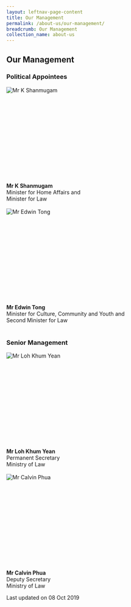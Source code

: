 ```yaml
---
layout: leftnav-page-content
title: Our Management
permalink: /about-us/our-management/
breadcrumb: Our Management
collection_name: about-us
---
```


<style>
  .img-gallery {
  width: 200px;
  height: 250px;
  }
  .img-gallery img {
  max-width: 100%;
  }
</style>

Our Management
---

### **Political Appointees**

<div class="img-gallery">
  <img src="/images/1510806764644.jpg" title="Mr K Shanmugam" alt="Mr K Shanmugam">
</div>
  <b>Mr K Shanmugam</b><br>
  Minister for Home Affairs and<br>
  Minister for Law<br><br>
  
<div class="img-gallery">
  <img src="/images/1532069362285.jpg" title="Mr Edwin Tong" alt="Mr Edwin Tong">
</div>
  <b>Mr Edwin Tong</b><br>
  Minister for Culture, Community and Youth and<br>
  Second Minister for Law<br><br>

### **Senior Management**

<div class="img-gallery">
  <img src="/images/Mr_Loh_Khum_Yean.jpg" title="Mr Loh Khum Yean" alt="Mr Loh Khum Yean">
</div>
  <b>Mr Loh Khum Yean</b><br>
  Permanent Secretary<br>
  Ministry of Law<br><br>

<div class="img-gallery">
    <img src="/images/Mr_Calvin_Phua.jpg" title="Mr Calvin Phua" alt="Mr Calvin Phua">
</div>
  <b>Mr Calvin Phua</b><br>
  Deputy Secretary<br>
  Ministry of Law<br>

<p class="right-side-updated">Last updated on 08 Oct 2019</p>
